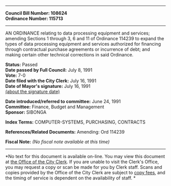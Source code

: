 * * * * *  
  
**Council Bill Number: [](#h0)[](#h2)108624**   
**Ordinance Number: 115713**  
  
* * * * *  
  
AN ORDINANCE relating to data processing equipment and services; amending Sections 1 through 3, 6 and 11 of Ordinance 114239 to expand the types of data processing equipment and services authorized for financing through contractual purchase agreements or incurrence of debt; and making certain other technical corrections in said Ordinance.  
  
**Status:** Passed   
**Date passed by Full Council:** July 8, 1991   
**Vote:** 7-0   
**Date filed with the City Clerk:** July 16, 1991   
**Date of Mayor's signature:** July 16, 1991   
[(about the signature date)](/~public/approvaldate.htm)   
  
  
**Date introduced/referred to committee:** June 24, 1991   
**Committee:** Finance, Budget and Management   
**Sponsor:** SIBONGA   
  
**Index Terms:** COMPUTER-SYSTEMS, PURCHASING, CONTRACTS  
  
**References/Related Documents:** Amending: Ord 114239  
  
**Fiscal Note:** *(No fiscal note available at this time)*  
  
* * * * *  
  
*No text for this document is available on-line. You may view this document at [the Office of the City Clerk](http://www.seattle.gov/leg/clerk/contactUs.htm). If you are unable to visit the Clerk's Office, you may request a copy or scan be made for you by Clerk staff. Scans and copies provided by the Office of the City Clerk are subject to [copy fees](http://clerk.seattle.gov/~public/clerkfees.htm), and the timing of service is dependent on the availability of staff. *  
  
  
